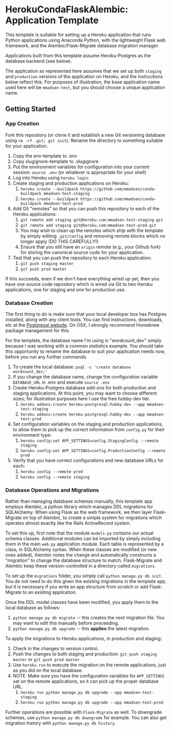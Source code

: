 # HerokuCondaFlaskAlembic:  Application Template #

This template is suitable for setting up a Heroku application that
runs Python applications using Anaconda Python, with the lightweight
Flask web framework, and the Alembic/Flask-Migrate database migration
manager.  

Applications built from this template assume Heroku-Postgres as the 
database backend (see below).  

The application as represented here assumes that we set up both `staging` and `production`
versions of the application on Heroku, and the instructions below reflect this.  For 
purposes of illustration, the base application name used here will be `mmadsen-test`, but 
you should choose a unique application name.


## Getting Started ##

### App Creation ###

Fork this repository (or clone it and establish a new Git versioning
database using `rm -rf .git; git init`).  Rename the directory 
to something suitable for your application.  

1.  Copy the env-template to .env 
1.  Copy slugignore-template to .slugignore
1.  Put the environment variables for configuration into your current session: `source .env` (or whatever is appropriate for your shell)
1.  Log into Heroku using `heroku login`
1.  Create staging and production applications on Heroku: 
	1.  `heroku create --buildpack https://github.com/mmadsen/conda-buildpack mmadsen-test-staging`  
	1.  `heroku create --buildpack https://github.com/mmadsen/conda-buildpack mmadsen-test-prod`
1.  Add Git "remotes" so that you can push this repository to each of the Heroku applications:
	1.  `git remote add staging git@heroku.com:mmadsen-test-staging.git`
	1.  `git remote add staging git@heroku.com:mmadsen-test-prod.git`
	1.  You may wish to clean up the remotes which ship with the template by simply editing `.git/config` and removing remote blocks which no longer apply (DO THIS CAREFULLY!)
	1.  Ensure that you still have an `origin` remote (e.g., your Github fork) for storing the canonical source code for your application.
1.  Test that you can push the repository to each Heroku application:
	1.  `git push staging master`
	1.  `git push prod master`

If this succeeds, even if we don't have everything wired up yet, then you have one source code repository which is wired via Git to two Heroku applications, one for staging and one for production use.  

### Database Creation ###

The first thing to do is make sure that your local developer box has Postgres installed, along with any client tools.  You can find instructions, downloads, etc at the [Postgresql website](https://www.postgresql.org/).  On OSX, I strongly recommend Homebrew package management for this.  

For the template, the database name I'm using is "wordcount_dev" simply because I was working with a common statistics example.  You should take this opportunity to rename the database to suit your application needs now, before you run any further commands.

1.  To create the local database:  `psql -c 'create database wordcount_dev;'`
1.  If you change the database name, change the configuration variable `DATABASE_URL` in .env and execute `source .env`
1.  Create Heroku-Postgres database add-ons for both production and staging applications.  At this point, you may want to choose different sizes; for illustration purposes here I use the free hobby-dev tier.  
	1.  `heroku addons:create heroku-postgresql:hobby-dev --app mmadsen-test-staging`
	1.  `heroku addons:create heroku-postgresql:hobby-dev --app mmadsen-test-prod`
1.  Set configuration variables on the staging and production applications, to allow them to pick up the correct information from `config.py` for their environment type:
	1.  `heroku config:set APP_SETTINGS=config.StagingConfig --remote staging`
	1.  `heroku config:set APP_SETTINGS=config.ProductionConfig --remote prod`
1.  Verify that you have correct configurations and new database URLs for each:
	1.  `heroku config --remote prod`
	1.  `heroku config --remote staging`

### Database Operations and Migrations ###

Rather than managing database schemas manually, this template app employs Alembic, a python library which manages DDL 
migrations for SQLAlchemy.  When using Flask as the web framework, we then layer Flask-Migrate on top of Alembic, to 
create a simple system for migrations which operates almost exactly like the Rails ActiveRecord system.

To set this up, first note that the module `models.py` contains our actual schema classes.  Additional modules can be imported
by simply including them in the main `web.py` application module.  Each table is represented by a class, in SQLAlchemy syntax.
When these classes are modified (or new ones added), Alembic notes the change and automatically constructs a "migration" to change the database structure to match.  Flask-Migrate and Alembic keep these version-controlled in a directory called `migrations`.  

To set up the `migrations` folder, you simply call `python manage.py db init`.  You do not need to do this given the existing 
migrations in the template app, but it is necessary if you write an app structure from scratch or add Flask-Migrate to an existing application.

Once the DDL model classes have been modified, you apply them to the local database as follows:

1.  `python manage.py db migrate` -- this creates the next migration file.  You may want to edit this manually before proceeding.
1.  `python manage.py db upgrade` -- this **applies** the latest migration.  

To apply the migrations to Heroku applications, in production and staging:

1.  Check in the changes to version control.
1.  Push the changes to both staging and production:  `git push staging master` or `git push prod master`
1.  Use `heroku run` to execute the migration on the remote applications, just as you did on the local database.
1.  NOTE:  Make sure you have the configuration variables for `APP_SETTINGS` set on the remote applications, so it can pick up the proper database URL.
	1.  `heroku run python manage.py db upgrade --app mmadsen-test-staging`
	1.  `heroku run python manage.py db upgrade --app mmadsen-test-prod`

Further operations are possible with `Flask-Migrate` as well.  To downgrade schemas, use `python manage.py db downgrade` for example.  You can also get migration history with `python manage.py db history`.  




